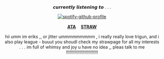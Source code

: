 <p align="center">𝙘𝙪𝙧𝙧𝙚𝙣𝙩𝙡𝙮 𝙡𝙞𝙨𝙩𝙚𝙣𝙞𝙣𝙜 𝙩𝙤 . . .</p>

<div align="center">

[![spotify-github-profile](https://spotify-github-profile.kittinanx.com/api/view?uid=tildejohanne&cover_image=true&theme=novatorem&show_offline=true&background_color=121212&interchange=true&bar_color=53b14f&bar_color_cover=true)](https://github.com/kittinan/spotify-github-profile)

<b>[ATA](https://vashthestampede.atabook.org) ㅤ[STRAW](https://detrium.straw.page/)</b>

hii umm im eriks ,, or jitter ummmmmmmmm , i really really love trigun, and i also play league - buuut you shoudl check my strawpage for all my interests . . . 
im full of whimsy and joy u have no idea ,, pleas talk to me !!!!!!!!!!!!!!!!!!!!!!!!!!

